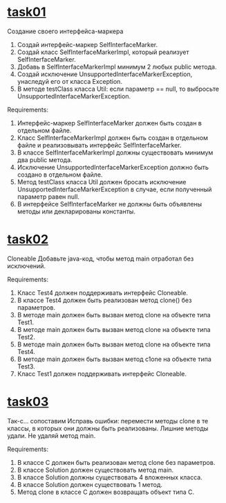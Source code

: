 # [task01](https://github.com/NikitaNasevich/javarush.ru/tree/main/level24/task01)

Создание своего интерфейса-маркера
1. Создай интерфейс-маркер SelfInterfaceMarker.
2. Создай класс SelfInterfaceMarkerImpl, который реализует SelfInterfaceMarker.
3. Добавь в SelfInterfaceMarkerImpl минимум 2 любых public метода.
4. Создай исключение UnsupportedInterfaceMarkerException, унаследуй его от класса Exception.
5. В методе testClass класса Util: если параметр == null, то выбросьте UnsupportedInterfaceMarkerException.


Requirements:
1. Интерфейс-маркер SelfInterfaceMarker должен быть создан в отдельном файле.
2. Класс SelfInterfaceMarkerImpl должен быть создан в отдельном файле и реализовывать интерфейс SelfInterfaceMarker.
3. В классе SelfInterfaceMarkerImpl должны существовать минимум два public метода.
4. Исключение UnsupportedInterfaceMarkerException должно быть создано в отдельном файле.
5. Метод testClass класса Util должен бросать исключение UnsupportedInterfaceMarkerException в случае, если полученный параметр равен null.
6. В интерфейсе SelfInterfaceMarker не должны быть объявлены методы или декларированы константы.

# [task02](https://github.com/NikitaNasevich/javarush.ru/tree/main/level24/task02)

Cloneable
Добавьте java-код, чтобы метод main отработал без исключений.


Requirements:
1. Класс Test4 должен поддерживать интерфейс Cloneable.
2. В классе Test4 должен быть реализован метод clone() без параметров.
3. В методе main должен быть вызван метод clone на объекте типа Test1.
4. В методе main должен быть вызван метод clone на объекте типа Test2.
5. В методе main должен быть вызван метод clone на объекте типа Test4.
6. В методе main должен быть вызван метод c1one на объекте типа Test3.
7. Класс Test1 должен поддерживать интерфейс Cloneable.

# [task03](https://github.com/NikitaNasevich/javarush.ru/tree/main/level24/task03)

Так-с... сопоставим
Исправь ошибки: перемести методы clone в те классы, в которых они должны быть реализованы.
Лишние методы удали.
Не удаляй метод main.


Requirements:
1. В классе C должен быть реализован метод clone без параметров.
2. В классе Solution должен существовать метод main.
3. В классе Solution должны существовать 4 вложенных класса.
4. В классе Solution должен существовать 1 метод.
5. Метод clone в классе C должен возвращать объект типа C.
